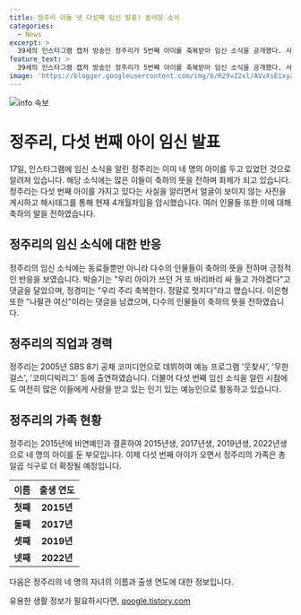 ```yaml
---
title: 정주리 아들 넷 다섯째 임신 발표! 놀라운 소식
categories:
  - News
excerpt: >
  39세의 인스타그램 캡처 방송인 정주리가 5번째 아이를 축복받아 임신 소식을 공개했다. 사진을 올리며 현재 4개월차임을 암시하고, 댓글에서 동료들의 축하를 받았다. 이는 비연예인과의 결혼으로 2015, 2017, 2019, 2022년에 각각 아들들을 낳은 그녀에 대한 큰 이벤트로, 팬들의 궁금증과 축하가 이어지고 있다.
feature_text: >
  39세의 인스타그램 캡처 방송인 정주리가 5번째 아이를 축복받아 임신 소식을 공개했다. 사진을 올리며 현재 4개월차임을 암시하고, 댓글에서 동료들의 축하를 받았다. 이는 비연예인과의 결혼으로 2015, 2017, 2019, 2022년에 각각 아들들을 낳은 그녀에 대한 큰 이벤트로, 팬들의 궁금증과 축하가 이어지고 있다.
image: 'https://blogger.googleusercontent.com/img/b/R29vZ2xl/AVvXsEixyZcFfHzMRdzZMjFBmAUKJYCLCGyLL1o632UiGVXcaFdKo_bkvkuCioo0uUKlGfBVcT3P84aROyZIXSBEx3Aw5nCQ3pTgDom1WDC4m8eifvWiAmWEEVb4x6G_l8C0QH225ldMjyaFvpxGEBGNO37VmDTDMHGhJPq73UglMfDca1-0aw/s1600/blogspot.png'
---
```


<p><img src="https://blogger.googleusercontent.com/img/b/R29vZ2xl/AVvXsEixyZcFfHzMRdzZMjFBmAUKJYCLCGyLL1o632UiGVXcaFdKo_bkvkuCioo0uUKlGfBVcT3P84aROyZIXSBEx3Aw5nCQ3pTgDom1WDC4m8eifvWiAmWEEVb4x6G_l8C0QH225ldMjyaFvpxGEBGNO37VmDTDMHGhJPq73UglMfDca1-0aw/s1600/blogspot.png" alt="info 속보" /></p>

<h1>정주리, 다섯 번째 아이 임신 발표</h1>

<p data-ke-size="size16">17일, 인스타그램에 임신 소식을 알린 정주리는 이미 네 명의 아이를 두고 있었던 것으로 알려져 있습니다. 해당 소식에는 많은 이들이 축하의 뜻을 전하며 화제가 되고 있습니다. 정주리는 다섯 번째 아이를 가지고 있다는 사실을 알리면서 얼굴이 보이지 않는 사진을 게시하고 해시태그를 통해 현재 4개월차임을 암시했습니다. 여러 인물들 또한 이에 대해 축하의 말을 전하였습니다.</p>

<h2 data-ke-size="size26">정주리의 임신 소식에 대한 반응</h2>

<p data-ke-size="size16">정주리의 임신 소식에는 동료들뿐만 아니라 다수의 인물들이 축하의 뜻을 전하며 긍정적인 반응을 보였습니다. 박슬기는 "우리 아이가 쓰던 거 또 바리바리 싸 들고 가야겠다"고 댓글을 달았으며, 정경미는 "우리 주리 축복한다. 정말로 멋지다"라고 했습니다. 이은형 또한 "나팔관 여신"이라는 댓글을 남겼으며, 다수의 인물들이 축하의 뜻을 전하였습니다.</p>

<h2 data-ke-size="size26">정주리의 직업과 경력</h2>

<p data-ke-size="size16">정주리는 2005년 SBS 8기 공채 코미디언으로 데뷔하여 예능 프로그램 '웃찾사', '무한걸스', '코미디빅리그' 등에 출연하였습니다. 더불어 다섯 번째 임신 소식을 알린 시점에도 여전히 많은 이들에게 사랑을 받고 있는 인기 있는 예능인으로 활동하고 있습니다.</p>

<h2 data-ke-size="size26">정주리의 가족 현황</h2>

<p data-ke-size="size16">정주리는 2015년에 비연예인과 결혼하여 2015년생, 2017년생, 2019년생, 2022년생으로 네 명의 아이를 둔 부모입니다. 이제 다섯 번째 아이가 오면서 정주리의 가족은 총 일곱 식구로 더 확장될 예정입니다.</p>

<table>
   <thead>
      <tr>
         <th style="text-align: center;">이름</th>
         <th style="text-align: center;">출생 연도</th>
      </tr>
   </thead>
   <tbody>
      <tr>
         <td style="text-align: center;"><b>첫째</b></td>
         <td style="text-align: center;"><b>2015년</b></td>
      </tr>
      <tr>
         <td style="text-align: center;"><b>둘째</b></td>
         <td style="text-align: center;"><b>2017년</b></td>
      </tr>
      <tr>
         <td style="text-align: center;"><b>셋째</b></td>
         <td style="text-align: center;"><b>2019년</b></td>
      </tr>
      <tr>
         <td style="text-align: center;"><b>넷째</b></td>
         <td style="text-align: center;"><b>2022년</b></td>
      </tr>
   </tbody>
</table>

<p data-ke-size="size16">다음은 정주리의 네 명의 자녀의 이름과 출생 연도에 대한 정보입니다. </p>
유용한 생활 정보가 필요하시다면, <a href="https://qoogle.tistory.com" rel="dofollow">qoogle.tistory.com</a>


